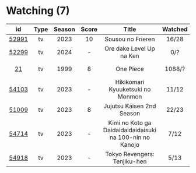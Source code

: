 # Watching (7)

|                      id                      | Type | Season | Score |                           Title                          | Watched |   Updated  | Start Date |
| :------------------------------------------: | :--: | :----: | :---: | :------------------------------------------------------: | :-----: | :--------: | :--------: |
| [52991](https://myanimelist.net/anime/52991) |  tv  |  2023  |   10  |                     Sousou no Frieren                    |  16/28  |  Yesterday | 12/15/2023 |
| [52299](https://myanimelist.net/anime/52299) |  tv  |  2024  |   -   |                 Ore dake Level Up na Ken                 |   0/?   |  Yesterday | 01/07/2024 |
|    [21](https://myanimelist.net/anime/21)    |  tv  |  1999  |   8   |                         One Piece                        |  1088/? | 2 days ago | 01/01/2013 |
| [54103](https://myanimelist.net/anime/54103) |  tv  |  2023  |   -   |             Hikikomari Kyuuketsuki no Monmon             |  11/12  | 2 days ago | 10/08/2023 |
| [51009](https://myanimelist.net/anime/51009) |  tv  |  2023  |   8   |                 Jujutsu Kaisen 2nd Season                |  22/23  | 3 days ago | 07/08/2023 |
| [54714](https://myanimelist.net/anime/54714) |  tv  |  2023  |   -   | Kimi no Koto ga Daidaidaidaidaisuki na 100-nin no Kanojo |   7/12  |  Last week | 12/06/2023 |
| [54918](https://myanimelist.net/anime/54918) |  tv  |  2023  |   -   |               Tokyo Revengers: Tenjiku-hen               |   5/13  | Last month | 10/04/2023 |